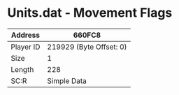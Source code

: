 
#  Units.dat - Movement Flags
Address   | 660FC8
----------|-------------
Player ID | 219929 (Byte Offset: 0)
Size 	  | 1
Length 	  | 228
SC:R      | Simple Data


